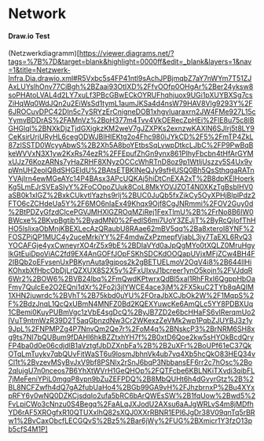 # Network

#### Draw.io Test
(Netzwerkdiagramm)[https://viewer.diagrams.net/?tags=%7B%7D&target=blank&highlight=0000ff&edit=_blank&layers=1&nav=1&title=Netzwerk-Infra.Dia.drawio.xml#R5Vxbc5s4FP41ntl9sAchJPBjmqbZ7aY7nWYm7T51ZJAxLUYslhOnv77CiBgh%2BZaai93OtIXD%2FfvOOfp0OHgAr%2Ber24yksw8soPHAtoLVAL4d2LY7xuLf3PBcGBwECkOYRUFhqhjuox9UGi1pXUYBXSg7csZiHqWq0WdJQn2u2EiWsSd1tymL1aumJKSa4d4nsW79HAV8Vlg9293Y%2F6JROCuvDPC42DIn5c7ySRYzErCnigneDOB1xhgvluaraxrn2JW4FMe927L15cYymvBDDrAS%2FAMnVz%2BoH377m4Tvv4VkOERecZpHEi%2FlE8u75c8lBGHGlql%2BNXkDjzTjdGXigkzKM2weV7gJZXPKs2exnzwKAXlN6SJIrj5t8LY9CeKsirUrjURyHL6cegODWJBIHIEKtg2o4Fhc980iJYkCD%2F5%2FmTP4ZkL87zlSSTD0WcyyAbwS%2B2Xh5A8boYEtbsSqLvwpDtkcLJbC%2FP9PwBqBkeWVVxN3X1yw2KxRs74ezR%2FFEpufZhGn9ynx861PIhyFbcbn4tHfArGYMxUJz76KozARNs7yHaZRHF8XNyzOCCcWhRTnD8oz9p1WtljUszzv5S4Ux9vpWnUH2eoIQ8dSHGEIdU%2BAtsETBKINeQJy9sfHUSQ0Bh5QsSthqgaRATnYVAjlrn4ewMGeAYc14P4BAsx3APcUQKAj5hiDtCnEXA2xT%2B8dpKElHoerkKg5LmEJrSVEaSIyY%2FoCOpoZUuk8CoL8MkYOVJZOT4N0XKzTgBsbIHV0aSB0k1xlGZ%2BxkCUkvtlYazhs9rlj%2BUC0JuQb5fxZikCy5OyXPHjBlplPdz2FTO6cZCHdeUa5Y%2F6MO6nIaEx49Khqx9Ojf8CgJNRmmi%2FOV2Guy0d%2BtPDZyGfzdClcePGVJMHXlGZROqMZiRej1FexTlmU%2B%2FrNo8B6IW0BWcxe%2BKvpBgtib%2ByadMN0%2FedlS6mi7UoY3ZEJjT%2ByRcQjlofThHHO5lslixaObMnjKBEXLecAzQRaubU8RAae62mBV5qq%2Ba8xteroI8YNF%2FOSZPiQP1MUC4y2uceMrkiYY%2F4mdwZxPzmepfVjabL3jy7TaEXL6RvQ3YOCAFGje4yxCwneyrXO4rZ5x9bE%2BDIaVYd0aJpQgMYo0tXQLZ0MruHgylkGtEuiDpoViAC2fd9EX4AnGOFfJOpFSKhSDCKdOOQapUVjxMFjZCw4BH4F2IBQb2oEFvsenUxPBKynAuta9gjpos2k2gBETUELmoV2OqV4i8%2B644llHiKOhxbXfHbcObDjLrQZXUX8S2X5v%2FxUIxvJ1bcreer1ynO5kojn%2FVJdqR6Wr2%2BOW6%2BVB24lbq%2FmQwdKPtwrxQdBl5xaI1RhFRxI6QgppHbOaFmy7QulcEe2O2EQni1dXr%2Fo2j3jlYWCE4ace3jM%2FX5kuC2TYb8qAQIM1XHN2juwrdc%2BVhT%2B75kbd0uYU%2FOraJbXCJbOk2W%2F1MqpS%2F%2BdzJnqL1QcQxUBmN4MNFZ0Bd2KQEXYuwcKe6AmQLc5YY8PDBXUq1CBemi0KuyPUBmVgc1zVbE4sgDcQ%2ByJB7ZD2e6bcHHaFS6vIRerqmUo2IVuT9ntmWzR39D2T5aqGbnzdNw3Cr2WKexzZeVMk2wp1PqbZJUYBJ3z1y9JpL%2FNPMPZg4P7NnvQm2Qe7r%2FoM4q%2BNskcP3%2BrNRM6SH8xg9ts7NI7bQUBum9fDAHI6hkBZZtxhYH7f%2B0xtD6Qoe2kw5sHYOkBcdQryFP4ba0d0e06cdjdlB1aVztgfJbDZXnbFa%2B%2B2uXFr%2BoUPf61eC37QkOTqLmTuykv7qbQUvFitWaST6u9losmJbhnVk4ub7vq4Xb5hcQkO83HEQ34vCl1t%2BvzevMSyBvJxV9bf8PSNlx2rSnJ6bqP3NbbansEF6rr2c7hOsc%2Bo2qlujgU7n0nceos7B6YhXtWVrH1GeQHOp%2FQTFcbe6KBLNKiTXvdi3qibFL7jMeFeniYPiL0mgqP8vpn9bZuZEFPDQ%2B8MbQUHt6h4dGvyrGtz%2B%2BL8NCFZwfh4dQ7gA2fubUaHo4%2BGb99GA9vH%2FJhzbrnxP%2Bu4XYxpRFY6y0wNQ0DZKCjsdqIo2ufa5bRC6bArQWEsSW%2B1fqUow%2Bwd5%2FvLpiCWo3cNnzu0S4Begq%2FaALqJXJodU2AXsu6aAJgWRLvS4m8jMDfhYD6rAF5XROgfxR10QTUXxIhQ82sXQJ0XXrRBNR1EPI6JgDr38V09qnTq5rBRw1%2BvCaxObcfLECGQvS%2Bz5%2Bar6jWy%2FUG%2BXmicr1Y3fzO13pb5cfS4M1P]
